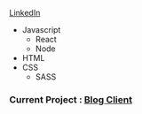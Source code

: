 [LinkedIn](bit.ly/3zCZQoU)


- Javascript 
  - React
  - Node
- HTML
- CSS
  - SASS

### Current Project : [Blog Client](https://github.com/maryPopplns/blog_client)
